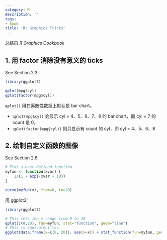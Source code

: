 ```yaml
---
category: R
description: ''
tags:
- Book
title: 'R: Graphics Tricks'
---
```


总结自 _R Graphics Cookbook_

## 1. 用 factor 消除没有意义的 ticks

See Section 2.3.

```r
library(ggplot2)

qplot(mpg$cyl)
qplot(factor(mpg$cyl))
```

`qplot()` 用在离散性数据上默认是 bar chart。

- `qplot(mpg$cyl)` 会显示 cyl = 4、5、6、7、8 的 bar chart，而 cyl = 7 的 count 是 0。
- `qplot(factor(mpg$cyl))` 则只显示有 count 的 cyl，即 cyl = 4、5、6、8

## 2. 绘制自定义函数的图像

See Section 2.6

```r
# Plot a user-defined function
myfun <- function(xvar) {
    1/(1 + exp(-xvar + 10))
}

curve(myfun(x), from=0, to=20)
```

用 ggplot2:

```r
library(ggplot2)

# This sets the x range from 0 to 20
qplot(c(0,20), fun=myfun, stat="function", geom="line")
# This is equivalent to:
ggplot(data.frame(x=c(0, 20)), aes(x=x)) + stat_function(fun=myfun, geom="line")
```